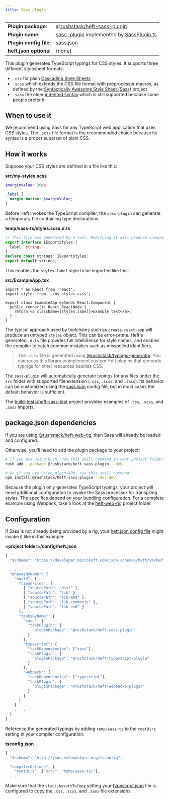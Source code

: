 ```yaml
---
title: Sass plugin
---
```


<!-- prettier-ignore-start -->
|     |     |
| --- | --- |
| **Plugin package:** | [@rushstack/heft-sass-plugin](https://github.com/microsoft/rushstack/blob/main/heft-plugins/heft-sass-plugin) |
| **Plugin name:** | [sass-plugin](https://github.com/microsoft/rushstack/blob/main/heft-plugins/heft-sass-plugin/heft-plugin.json) implemented by [SassPlugin.ts](https://github.com/microsoft/rushstack/blob/main/heft-plugins/heft-sass-plugin/src/SassPlugin.ts) |
| **Plugin config file:** | [sass.json](../configs/sass_json.md) |
| **heft.json options:** | (none) |
<!-- prettier-ignore-end -->

This plugin generates TypeScript typings for CSS styles. It supports three different stylesheet formats:

- `.css` for plain [Cascading Style Sheets](https://en.wikipedia.org/wiki/CSS)
- `.scss` which extends the CSS file format with preprocessor macros, as defined by the [Syntactically Awesome Style Sheet (Sass)](https://sass-lang.com/) project
- `.sass` the older [indented syntax](https://sass-lang.com/documentation/syntax) which is still supported because some people prefer it

## When to use it

We recommend using Sass for any TypeScript web application that uses CSS styles. The `.scss` file format is the recommended choice because its syntax is a proper superset of plain CSS.

## How it works

Suppose your CSS styles are defined in a file like this:

**src/my-styles.scss**

```scss
$marginValue: 20px;

.label {
  margin-bottom: $marginValue;
}
```

Before Heft invokes the TypeScript compiler, the `sass-plugin` can generate a temporary file containing type declarations:

**temp/sass-ts/styles.scss.d.ts**

```ts
// This file was generated by a tool. Modifying it will produce unexpected behavior
export interface IExportStyles {
  label: string;
}
declare const strings: IExportStyles;
export default strings;
```

This enables the `styles.label` style to be imported like this:

**src/ExampleApp.tsx**

```tsx
import * as React from 'react';
import styles from './my-styles.scss';

export class ExampleApp extends React.Component {
  public render(): React.ReactNode {
    return <p className={styles.label}>Example text</p>;
  }
}
```

The typical approach used by toolchains such as `create-react-app` will produce an untyped `styles` object.
This can be error-prone. Heft's generated `.d.ts` file provides full IntelliSense for style names, and enables
the compiler to catch common mistakes such as misspelled identifiers.

> The `.d.ts` file is generated using [@rushstack/typings-generator](https://www.npmjs.com/package/@rushstack/typings-generator).
> You can reuse this library to implement custom Heft plugins that generate typings for other resources besides CSS.

The `sass-plugin` will automatically generate typings for any files under the `src` folder with supported
file extension (`.css`, `.scss`, and `.sass`). Its behavior can be customized using the
[sass.json](../configs/sass_json.md) config file, but in most cases the default behavior is sufficient.

The [build-tests/heft-sass-test](https://github.com/microsoft/rushstack/tree/main/build-tests/heft-sass-test)
project provides examples of `.css`, `.scss`, and `.sass` imports.

## package.json dependencies

If you are using [@rushstack/heft-web-rig](https://github.com/microsoft/rushstack/tree/main/rigs/heft-web-rig), then Sass
will already be loaded and configured.

Otherwise, you'll need to add the plugin package to your project:

```bash
# If you are using Rush, run this shell command in your project folder:
rush add --package @rushstack/heft-sass-plugin --dev

# Or if you are using plain NPM, run this shell command:
npm install @rushstack/heft-sass-plugin --dev-dev
```

Because the plugin only generates TypeScript typings, your project will need additional configuration
to invoke the Sass processor for transpiling styles. The specifics depend on your bundling configuration.
For a complete example using Webpack, take a look at the
[heft-web-rig](https://github.com/microsoft/rushstack/tree/main/rigs/heft-web-rig) project folder.

## Configuration

If Sass is not already being provided by a rig, your [heft.json config file](../configs/heft_json.md) might invoke it
like in this example:

**&lt;project folder&gt;/config/heft.json**

```js
{
  "$schema": "https://developer.microsoft.com/json-schemas/heft/v0/heft.schema.json",

  . . .
  "phasesByName": {
    "build": {
      "cleanFiles": [
        { "sourcePath": "dist" },
        { "sourcePath": "lib" },
        { "sourcePath": "lib-amd" },
        { "sourcePath": "lib-commonjs" },
        { "sourcePath": "lib-es6" }
      ],
      "tasksByName": {
        "sass": {
          "taskPlugin": {
            "pluginPackage": "@rushstack/heft-sass-plugin"
          }
        },
        "typescript": {
          "taskDependencies": ["sass"],
          "taskPlugin": {
            "pluginPackage": "@rushstack/heft-typescript-plugin"
          }
        },
        "webpack": {
          "taskDependencies": ["typescript"],
          "taskPlugin": {
            "pluginPackage": "@rushstack/heft-webpack5-plugin"
          }
        }
      }
    }
    . . .
  }
}
```

Reference the generated typings by adding `temp/sass-ts` to the `rootDirs` setting in your compiler configuration:

**tsconfig.json**

```ts
{
  "$schema": "http://json.schemastore.org/tsconfig",

  "compilerOptions": {
    "rootDirs": ["src/", "temp/sass-ts/"],
  . . .
```

Make sure that the `staticAssetsToCopy` setting your [typescript.json](../plugins/typescript.md) file
is configured to copy the `.css`, `.scss`, and `.sass` file extensions.
